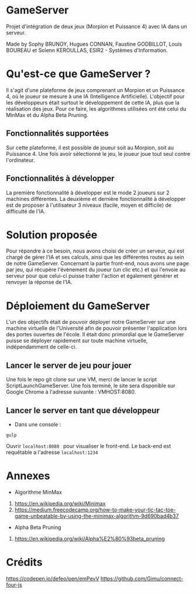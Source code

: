 # GameServer

Projet d'intégration de deux jeux (Morpion et Puissance 4) avec IA dans un serveur.

Made by Sophy BRUNOY, Hugues CONNAN, Faustine GODBILLOT, Louis BOUREAU et Solenn KEROULLAS, ESIR2 - Systèmes d'Information.

# Qu'est-ce que GameServer ?

Il s'agit d'une plateforme de jeux comprenant un Morpion et un Puissance 4, où le joueur se mesure à une IA (Intelligence Artificielle). L'objectif pour les développeurs était surtout le développement de cette IA, plus que la réalisation des jeux. Pour ce faire, les algorithmes utilisées ont été celui du MinMax et du Alpha Beta Pruning.

## Fonctionnalités supportées
Sur cette plateforme, il est possible de joueur soit au Morpion, soit au Puissance 4. Une fois avoir sélectionné le jeu, le joueur joue tout seul contre l'ordinateur.

## Fonctionnalités à développer
La première fonctionnalité à développer est le mode 2 joueurs sur 2 machines différentes. La deuxième et dernière fonctionnalité à développer est de proposer à l'utilisateur 3 niveaux (facile, moyen et difficile) de difficulté de l'IA.

# Solution proposée
Pour répondre à ce besoin, nous avons choisi de créer un serveur, qui est chargé de gérer l'IA et ses calculs, ainsi que les différentes routes au sein de notre GameServer. Concernant la partie front-end, nous avons une page par jeu, qui récupère l'évènement du joueur (un clic etc.) et qui l'envoie au serveur pour que celui-ci puisse traiter l'action et également générer et renvoyer la réponse de l'IA.

# Déploiement du GameServer
L'un des objectifs était de pouvoir déployer notre GameServer sur une machine virtuelle de l'Université afin de pouvoir présenter l'application lors des portes ouvertes de l'école. Il était donc primordial que le GameServer puisse se déployer rapidement sur toute machine virtuelle, indépendamment de celle-ci.

## Lancer le server de jeu pour jouer

Une fois le repo git clone sur une VM, merci de lancer le script ScriptLaunchGameServer. Une fois terminé, le site sera disponible sur Google Chrome à l'adresse suivante : VMHOST:8080.

## Lancer le server en tant que développeur
* Dans une console :
```
gulp
```
Ouvrir ```localhost:8080 ``` pour visualiser le front-end. Le back-end est requêtable a l'adresse ``` localhost:1234 ```

# Annexes
* Algorithme MinMax

1. https://en.wikipedia.org/wiki/Minimax
2. https://medium.freecodecamp.org/how-to-make-your-tic-tac-toe-game-unbeatable-by-using-the-minimax-algorithm-9d690bad4b37

* Alpha Beta Pruning
1. https://en.wikipedia.org/wiki/Alpha%E2%80%93beta_pruning

# Crédits
https://codepen.io/defeo/pen/emPevV
https://github.com/Gimu/connect-four-js
